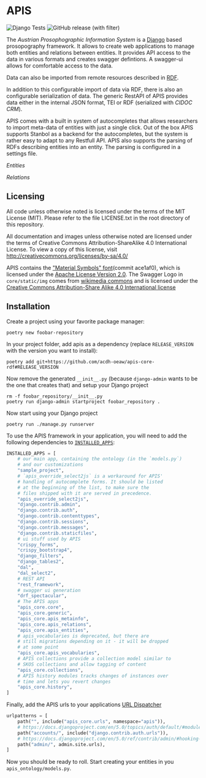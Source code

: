 APIS
====

![Django Tests](https://github.com/acdh-oeaw/apis-core-rdf/actions/workflows/django-tests.yml/badge.svg)
![GitHub release (with filter)](https://img.shields.io/github/v/release/acdh-oeaw/apis-core-rdf)

The *Austrian Prosophographic Information System* is a
[Django](https://www.djangoproject.com/) based prosopography framework. It
allows to create web applications to manage both entities and relations between
entities. It provides API access to the data in various formats and creates
swagger defintions. A swagger-ui allows for comfortable access to the data.

Data can also be imported from remote resources described in
[RDF](https://en.wikipedia.org/wiki/Resource_Description_Framework).

In addition to this configurable import of data via RDF, there is also an
configurable serialization of data. The generic RestAPI of APIS provides data
either in the internal JSON format, TEI or RDF (serialized with *CIDOC CRM*). 

APIS comes with a built in system of autocompletes that allows researchers to
import meta-data of entities with just a single click. Out of the box APIS
supports Stanbol as a backend for the autocompletes, but the system is rather
easy to adapt to any Restfull API. APIS also supports the parsing of RDFs
describing entities into an entity. The parsing is configured in a settings
file.

*Entities*

*Relations*

Licensing
---------

All code unless otherwise noted is licensed under the terms of the MIT License
(MIT). Please refer to the file LICENSE.txt in the root directory of this
repository.

All documentation and images unless otherwise noted are licensed under the
terms of Creative Commons Attribution-ShareAlike 4.0 International License. To
view a copy of this license, visit
http://creativecommons.org/licenses/by-sa/4.0/

APIS contains the ["Material Symbols" font](https://fonts.google.com/icons)(commit ace1af0), which
is licensed under the [Apache License Version 2.0](https://www.apache.org/licenses/LICENSE-2.0.html).
The Swagger Logo in `core/static/img` comes from [wikimedia
commons](https://commons.wikimedia.org/wiki/File:Swagger-logo.png) and is
licensed under the [Creative Commons Attribution-Share Alike 4.0 International
license](https://creativecommons.org/licenses/by-sa/4.0/deed.en)


Installation
------------
<!-- Installation -->
Create a project using your favorite package manager:

```shell
poetry new foobar-repository
```

In your project folder, add apis as a dependency (replace `RELEASE_VERSION`
with the version you want to install):

```shell
poetry add git+https://github.com/acdh-oeaw/apis-core-rdf#RELEASE_VERSION
```

Now remove the generated `__init__.py` (because `django-admin` wants to be the
one that creates that) and setup your Django project
```shell
rm -f foobar_repository/__init__.py
poetry run django-admin startproject foobar_repository .
```

Now start using your Django project
```shell
poetry run ./manage.py runserver
```

To use the APIS framework in your application, you will need to add the following dependencies to
[`INSTALLED_APPS`](https://docs.djangoproject.com/en/4.2/ref/settings/#installed-apps):

```python
INSTALLED_APPS = [
    # our main app, containing the ontology (in the `models.py`)
    # and our customizations
    "sample_project",
    # `apis_override_select2js` is a workaround for APIS'
    # handling of autocomplete forms. It should be listed
    # at the beginning of the list, to make sure the
    # files shipped with it are served in precedence.
    "apis_override_select2js",
    "django.contrib.admin",
    "django.contrib.auth",
    "django.contrib.contenttypes",
    "django.contrib.sessions",
    "django.contrib.messages",
    "django.contrib.staticfiles",
    # ui stuff used by APIS
    "crispy_forms",
    "crispy_bootstrap4",
    "django_filters",
    "django_tables2",
    "dal",
    "dal_select2",
    # REST API
    "rest_framework",
    # swagger ui generation
    "drf_spectacular",
    # The APIS apps
    "apis_core.core",
    "apis_core.generic",
    "apis_core.apis_metainfo",
    "apis_core.apis_relations",
    "apis_core.apis_entities",
    # apis_vocabularies is deprecated, but there are
    # still migrations depending on it - it will be dropped
    # at some point
    "apis_core.apis_vocabularies",
    # APIS collections provide a collection model similar to
    # SKOS collections and allow tagging of content
    "apis_core.collections",
    # APIS history modules tracks changes of instances over
    # time and lets you revert changes
    "apis_core.history",
]
```

Finally, add the APIS urls to your applications [URL Dispatcher](https://docs.djangoproject.com/en/4.2/topics/http/urls/)

```python
urlpatterns = [
    path("", include("apis_core.urls", namespace="apis")),
    # https://docs.djangoproject.com/en/5.0/topics/auth/default/#module-django.contrib.auth.views
    path("accounts/", include("django.contrib.auth.urls")),
    # https://docs.djangoproject.com/en/5.0/ref/contrib/admin/#hooking-adminsite-to-urlconf
    path("admin/", admin.site.urls),
]
```

Now you should be ready to roll. Start creating your entities in you `apis_ontology/models.py`.
